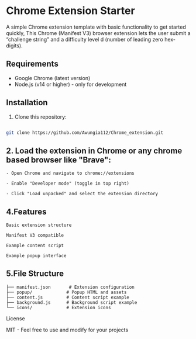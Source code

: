 

# Chrome Extension Starter

A simple Chrome extension template with basic functionality to get started quickly, This  Chrome (Manifest V3) browser extension  lets the user submit a “challenge string” and a difficulty level d (number of leading zero hex-digits).
## Requirements
- Google Chrome (latest version)
- Node.js (v14 or higher) - only for development

## Installation
1. Clone this repository:
 ```sh

git clone https://github.com/Awungia112/Chrome_extension.git

 ```

## 2.  Load the extension in Chrome or any chrome based browser like "Brave":

    - Open Chrome and navigate to chrome://extensions

    - Enable "Developer mode" (toggle in top right)

    - Click "Load unpacked" and select the extension directory



## 4.Features

    Basic extension structure

    Manifest V3 compatible

    Example content script

    Example popup interface

## 5.File Structure
```
├── manifest.json       # Extension configuration
├── popup/             # Popup HTML and assets
├── content.js         # Content script example
├── background.js      # Background script example
└── icons/             # Extension icons
```
License

MIT - Feel free to use and modify for your projects



